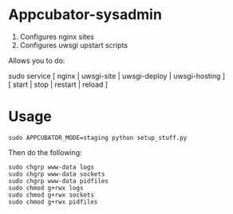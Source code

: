 Appcubator-sysadmin
===================

1. Configures nginx sites
2. Configures uwsgi upstart scripts

Allows you to do:

  sudo service [ nginx | uwsgi-site | uwsgi-deploy | uwsgi-hosting ] \
      [ start | stop | restart | reload ]


Usage
=====

    sudo APPCUBATOR_MODE=staging python setup_stuff.py

Then do the following:

    sudo chgrp www-data logs
    sudo chgrp www-data sockets
    sudo chgrp www-data pidfiles
    sudo chmod g+rwx logs
    sudo chmod g+rwx sockets
    sudo chmod g+rwx pidfiles
